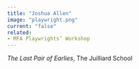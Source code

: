```yaml
---
title: "Joshua Allen"
image: "playwright.png"
current: "false"
related:
- MFA Playwrights’ Workshop
---
```


*The Last Pair of Earlies*, The Juilliard School

